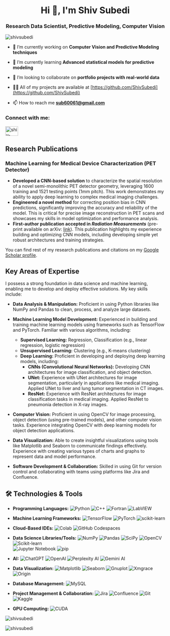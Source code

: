 
<h1 align="center">Hi 👋, I'm Shiv Subedi</h1>
<h3 align="center">Research Data Scientist, Predictive Modeling, Computer Vision</h3>


<p align="left"> <img src="https://komarev.com/ghpvc/?username=shivsubedi&label=Profile%20views&color=0e75b6&style=plastic" alt="shivsubedi" /> </p>


- 🔭 I’m currently working on **Computer Vision and Predictive Modeling techniques**

- 🌱 I’m currently learning **Advanced statistical models for predictive modeling**

- 👯 I’m looking to collaborate on **portfolio projects with real-world data**

- 👨‍💻 All of my projects are available at [https://github.com/ShivSubedi](https://github.com/ShivSubedi)

- 📫 How to reach me **sub60061@gmail.com**

<h3 align="left">Connect with me:</h3>
<p align="left">
<a href="https://linkedin.com/in/shiv-subedi-929b0086/" target="blank"><img align="center" src="https://raw.githubusercontent.com/rahuldkjain/github-profile-readme-generator/master/src/images/icons/Social/linked-in-alt.svg" alt="shiv-subedi-929b0086/" height="30" width="40" /></a>
</p>

## Research Publications


### Machine Learning for Medical Device Characterization (PET Detector)

*   **Developed a CNN-based solution** to characterize the spatial resolution of a novel semi-monolithic PET detector geometry, leveraging 1600 training and 1521 testing points (1mm pitch). This work demonstrates my ability to apply deep learning to complex medical imaging challenges.
*   **Engineered a novel method** for correcting position bias in CNN predictions, significantly improving the accuracy and reliability of the model. This is critical for precise image reconstruction in PET scans and showcases my skills in model optimization and performance analysis.
*   **First-author publication accepted in *Radiation Measurements*** (pre-print available on arXiv: [link](https://nam11.safelinks.protection.outlook.com/?url=http%3A%2F%2Farxiv.org%2Fabs%2F2502.07777&data=05%7C02%7Css383615%40ohio.edu%7Cc8ce975acdc04776c9c908dd4b0ce668%7Cf3308007477c4a70888934611817c55a%7C0%7C0%7C638749240955744074%7CUnknown%7CTWFpbGZsb3d8eyJFbXB0eU1hcGkiOnRydWUsIlYiOiIwLjAuMDAwMCIsIlAiOiJXaW4zMiIsIkFOIjoiTWFpbCIsIldUIjoyfQ%3D%3D%7C0%7C%7C%7C&sdata=jVSW9b1Mbv22Mh9%2FreNfLkYbztuFjNoxvfRKxp3sCA4%3D&reserved=0)). This publication highlights my experience building and optimizing CNN models, including developing simple yet robust architectures and training strategies.

You can find rest of my research publications and citations on my [Google Scholar profile](https://scholar.google.com/citations?user=WIKDjrAAAAAJ&hl=en&authuser=1&oi=sra).

## Key Areas of Expertise

I possess a strong foundation in data science and machine learning, enabling me to develop and deploy effective solutions. My key skills include:

*   **Data Analysis & Manipulation:** Proficient in using Python libraries like NumPy and Pandas to clean, process, and analyze large datasets.  

*   **Machine Learning Model Development:** Experienced in building and training machine learning models using frameworks such as TensorFlow and PyTorch. Familiar with various algorithms, including:
    *   **Supervised Learning:** Regression, Classification (e.g., linear regression, logistic regression)
    *   **Unsupervised Learning:** Clustering (e.g., K-means clustering)
    *   **Deep Learning:** Proficient in developing and deploying deep learning models, including:
        *   **CNNs (Convolutional Neural Networks):** Developing CNN architectures for image classification, and object detection. 
        *   **UNet:** Experience with UNet architectures for image segmentation, particularly in applications like medical imaging. Applied UNet to liver and lung tumor segmentation in CT images.
        *   **ResNet:** Experience with ResNet architectures for image classification tasks in medical imaging. Applied ResNet to pneumonia detection in X-ray images.

*   **Computer Vision:** Proficient in using OpenCV for image processing, object detection (using pre-trained models), and other computer vision tasks.  Experience integrating OpenCV with deep learning models for object detection applications.

*   **Data Visualization:** Able to create insightful visualizations using tools like Matplotlib and Seaborn to communicate findings effectively. Experience with creating various types of charts and graphs to represent data and model performance.

*   **Software Development & Collaboration:** Skilled in using Git for version control and collaborating with teams using platforms like Jira and Confluence. 


 ## 🛠️ Technologies & Tools

- **Programming Languages:**
    ![Python](https://img.shields.io/badge/Python-3776AB?style=flat&logo=python&logoColor=white)
    ![C++](https://img.shields.io/badge/C%2B%2B-%230059B3.svg?style=for-the-badge&logo=cplusplus&logoColor=white)
    ![Fortran](https://img.shields.io/badge/Fortran-%234169E1.svg?style=for-the-badge&logo=fortran&logoColor=white)
    ![LabVIEW](https://img.shields.io/badge/LabVIEW-%23002851.svg?style=for-the-badge&logo=labview&logoColor=white)

- **Machine Learning Frameworks:**
    ![TensorFlow](https://img.shields.io/badge/TensorFlow-FF6F00?style=flat&logo=tensorflow&logoColor=white)
    ![PyTorch](https://img.shields.io/badge/PyTorch-EE4C2C?style=flat&logo=pytorch&logoColor=white)
    ![scikit-learn](https://img.shields.io/badge/scikit--learn-F7931E?style=flat&logo=scikit-learn&logoColor=white)

- **Cloud-Based IDEs:**
    ![Colab](https://img.shields.io/badge/Colab-F9AB00?style=for-the-badge&logo=googlecolab&color=525252)
    ![GitHub Codespaces](https://img.shields.io/badge/GitHub%20Codespaces-1A1B1F?style=for-the-badge&logo=github&logoColor=white)

- **Data Science Libraries/Tools:**
    ![NumPy](https://img.shields.io/badge/NumPy-013243?style=flat&logo=numpy&logoColor=white)
    ![Pandas](https://img.shields.io/badge/Pandas-150458?style=flat&logo=pandas&logoColor=white)
    ![SciPy](https://img.shields.io/badge/SciPy-%230C529C.svg?style=for-the-badge&logo=scipy&logoColor=white)
    ![OpenCV](https://img.shields.io/badge/OpenCV-%235C3D2E.svg?style=for-the-badge&logo=opencv&logoColor=white)
    ![Scikit-learn](https://img.shields.io/badge/scikit--learn-F7931E?style=flat&logo=scikit-learn&logoColor=white)  
    ![Jupyter Notebook](https://img.shields.io/badge/jupyter-%23FA0F00.svg?style=for-the-badge&logo=jupyter&logoColor=white)
    ![pip](https://img.shields.io/badge/pip-202300?style=for-the-badge&logo=pip&logoColor=white)

- **AI:**
    ![ChatGPT](https://img.shields.io/badge/ChatGPT-74aa9c?style=for-the-badge&logo=openai&logoColor=white)
    ![OpenAI](https://img.shields.io/badge/OpenAI-412991.svg?style=for-the-badge&logo=OpenAI&logoColor=white)
    ![Perplexity AI](https://img.shields.io/badge/Perplexity%20AI-4632FF?style=for-the-badge&logo=perplexityai&logoColor=white)
    ![Gemini AI](https://img.shields.io/badge/Gemini%20AI-4285F4?style=for-the-badge&logo=google-gemini&logoColor=white)  

- **Data Visualization:**
    ![Matplotlib](https://img.shields.io/badge/Matplotlib-%23ffffff.svg?style=for-the-badge&logo=Matplotlib&logoColor=black)
    ![Seaborn](https://img.shields.io/badge/Seaborn-%234C634F.svg?style=for-the-badge&logo=seaborn&logoColor=white)
    ![Gnuplot](https://img.shields.io/badge/Gnuplot-%230000FF.svg?style=for-the-badge&logo=gnuplot&logoColor=white)
    ![Xmgrace](https://img.shields.io/badge/Xmgrace-%23A0522D.svg?style=for-the-badge&logo=xmgrace&logoColor=white)
    ![Origin](https://img.shields.io/badge/Origin-%23FF8C00.svg?style=for-the-badge&logo=origin&logoColor=white)

- **Database Management:**
    ![MySQL](https://img.shields.io/badge/mysql-%2300f.svg?style=for-the-badge&logo=mysql&logoColor=white)

- **Project Management & Collaboration:**
    ![Jira](https://img.shields.io/badge/Jira-0052CC?style=for-the-badge&logo=Jira&logoColor=white)
    ![Confluence](https://img.shields.io/badge/Confluence-%23172B4D.svg?style=for-the-badge&logo=confluence&logoColor=white)
    ![Git](https://img.shields.io/badge/git-%23F05033.svg?style=for-the-badge&logo=git&logoColor=white)
    ![Kaggle](https://img.shields.io/badge/Kaggle-20BEFF?style=for-the-badge&logo=Kaggle&logoColor=white)

- **GPU Computing:**
    ![CUDA](https://img.shields.io/badge/CUDA-%2305793B.svg?style=for-the-badge&logo=nvidia&logoColor=white)




<p><img align="center" src="https://github-readme-stats.vercel.app/api/top-langs?username=shivsubedi&show_icons=true&theme=cobalt&locale=en&layout=compact" alt="shivsubedi" /></p>

<p><img align="center" src="https://github-readme-streak-stats.herokuapp.com/?user=shivsubedi&theme=highcontrast" alt="shivsubedi" /></p>

